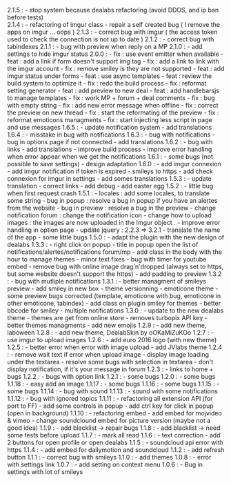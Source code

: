 2.1.5 :
    - stop system because dealabs refactoring (avoid DDOS, and ip ban before tests)   
2.1.4 : 
    - refactoring of imgur class
    - repair a self created bug ( I remove the apps on imgur ... oops )
2.1.3 :
    - correct bug with imgur ( the access token used to check the connection is not up to date )
2.1.2 :
    - correct bug with tabindexes
2.1.1 : 
    - bug with preview when reply on a MP
2.1.0 : 
    - add settings to hide imgur status
2.0.0 :
    - fix : use event emitter when available
    - feat : add a link if form doesn't support img tag
    - fix : add a link to link with the imgur account
    - fix : remove smiley is they are not supported
    - feat : add imgur status under forms
    - feat  : use async templates
    - feat : review the build system to optimize it
    - fix : redo the build process
    - fix : reformat setting generator
    - feat : add preview to new deal
    - feat : add handlebarsjs to manage templates
    - fix : work MP + forum + deal comments
    - fix : bug with empty string
    - fix : add new error message when offline
    - fix : correct the preview on new thread
    - fix : start the reformating of the preview
    - fix : reformat emoticons managments
    - fix : start injecting less script in page and use messages
1.6.5 :
    - update notification system
    - add translations
1.6.4 :
    - misstake in bug with notifications
1.6.3 : 
    - bug with notifications
    - bug in options page if not connected
    - add translations
1.6.2 :
    - bug with links
    - add translations
    - improve build process
    - improve error handling when error appear when we get the notifications
1.6.1 : 
    - some bugs (not possible to save settings)
    - design adaptation
1.6.0 :
    - add imgur connexion
    - add imgur notification if token is expired
    - smileys to https
    - add check connexion for imgur in settings
    - add somes translations
1.5.3 : 
    - update translation 
    - correct links
    - add debug 
    - add easter egg
1.5.2 : 
    - little bug when first request crash
1.5.1 : 
    - locales : add some locales, to translate some string
    - bug in popup : resolve a bug in popup if you have an alertes from the website
    - bug in preview : resolve a bug in the preview
    - change notification forum : change the notification icon
    - change how to upload images : the images are now uploaded in the Imgur object .
    - improve error handling in option page
    - update jquery : 2.2.3 => 3.2.1
    - translate the name of the app
    - some little bugs
1.5.0 : 
    - adapt the plugin with the new design of dealabs
1.3.3 : 
    - right click on popup 
    - title in popup open the list of notifications/alertes/notifications forum/mp
    - add class in the body with the hour to manage themes
    - minor text fixes
    - bug with timer for youtube embed
    - remove bug with online image drag'n'dropped (always set to https, but some website doesn't support the https)
    - add padding to preview
1.3.2 : 
    - bug with mutliple notifications
1.3.1 : 
    - better managment of smileys preview
    - add smiley in new box
    - theme versionning
    - emoticone theme
    - some preview bugs corrected (template, emoticone with bug, emoticone in other emoticone, tabindex)
    - add class on plugin smiley for themes
    - better bbcode for smiley
    - multiple notifications
1.3.0 : 
    - update to the new dealabs theme
    - themes are get from online store
    - removes turbopix API key
    - better themes managments
    - add new emojis
1.2.9 : 
    - add new theme, laboween
1.2.8 : 
    - add new theme, DealabSkin by oOKaMiZuKOo
1.2.7 : 
    - use imgur to upload images
1.2.6 :
    - add euro 2016 logo (with new theme)
1.2.5 :
    - better error when error with image upload
    - add JVlabs theme
1.2.4 :
    - remove wait text if error when upload image
    - display image loading under the textarea
    - resolve some bugs with selection in textarea
    - don't display notification, if it's your message in forum
1.2.3 :
    - links to home + bugs
1.2.2 :
    - bugs with option link
 1.2.1 :
    - some bugs
 1.2.0 :
    - some bugs
 1.1.18 :
    - easy add an image
 1.1.17 :
    - some bugs
 1.1.16 :
    - some bugs
 1.1.15 :
    - some bugs
 1.1.14 :
    - bug with sound
 1.1.13 :
    - sound with some notifications
 1.1.12 :
    - bug with ignored topics
1.1.11 :
    - refactoring all extension API (for port to FF)
    - add some controls in popup
    - add ctrl key for click in popup (open in background)
1.1.10 :
    - refactoring embed
    - add embed for mojvideo & vimeo
    - change soundclound embed for picture version (maybe not a good idea)
1.1.9 :
    - add blacklist -> repair bugs
 1.1.8 :
    - add blacklist -> need some tests before upload
1.1.7 :
    - mark all read
1.1.6 :
    - text correction
    - add 2 buttons for open profile or open dealabs
1.1.5 :
    - soundcloud api error with https
1.1.4 :
    - add embed for dailymotion and  soundcloud
1.1.2 :
    - add refresh button
1.1.1 :
    - correct bug with smileys
1.1.0 :
    - add themes
1.0.8 :
    - error with settings link
1.0.7 :
    - add setting on context menu
1.0.6 :
    - Bug in settings with lot of smileys